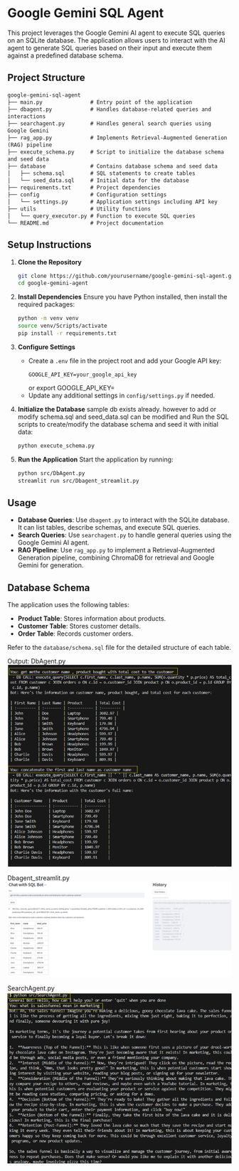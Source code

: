 # Google Gemini SQL Agent

This project leverages the Google Gemini AI agent to execute SQL queries on an SQLite database. The application allows users to interact with the AI agent to generate SQL queries based on their input and execute them against a predefined database schema.

## Project Structure

```
google-gemini-sql-agent
├── main.py               # Entry point of the application
├── dbagent.py            # Handles database-related queries and interactions
├── searchagent.py        # Handles general search queries using Google Gemini
├── rag_app.py            # Implements Retrieval-Augmented Generation (RAG) pipeline
├── execute_schema.py     # Script to initialize the database schema and seed data
├── database              # Contains database schema and seed data
│   ├── schema.sql        # SQL statements to create tables
│   └── seed_data.sql     # Initial data for the database
├── requirements.txt      # Project dependencies
├── config                # Configuration settings
│   └── settings.py       # Application settings including API key
├── utils                 # Utility functions
│   └── query_executor.py # Function to execute SQL queries
└── README.md             # Project documentation
```

## Setup Instructions

1. **Clone the Repository**
   ```bash
   git clone https://github.com/yourusername/google-gemini-sql-agent.git
   cd google-gemini-agent
   ```

2. **Install Dependencies**
   Ensure you have Python installed, then install the required packages:
   ```bash
   python -m venv venv
   source venv/Scripts/activate
   pip install -r requirements.txt
   ```

3. **Configure Settings**
   - Create a `.env` file in the project root and add your Google API key:
     ```
     GOOGLE_API_KEY=your_google_api_key
     ```
     or export GOOGLE_API_KEY=
   - Update any additional settings in `config/settings.py` if needed.

4. **Initialize the Database**
   sample db exists already. however to add or modify schema.sql and seed_data.sql can be modified and Run the SQL scripts to create/modify the database schema and seed it with initial data:
   ```bash
   python execute_schema.py
   ```

5. **Run the Application**
   Start the application by running:
   ```bash
   python src/DbAgent.py
   streamlit run src/Dbagent_streamlit.py
   ```

## Usage

- **Database Queries**: Use `dbagent.py` to interact with the SQLite database. It can list tables, describe schemas, and execute SQL queries.
- **Search Queries**: Use `searchagent.py` to handle general queries using the Google Gemini AI agent.
- **RAG Pipeline**: Use `rag_app.py` to implement a Retrieval-Augmented Generation pipeline, combining ChromaDB for retrieval and Google Gemini for generation.

## Database Schema

The application uses the following tables:

- **Product Table**: Stores information about products.
- **Customer Table**: Stores customer details.
- **Order Table**: Records customer orders.

Refer to the `database/schema.sql` file for the detailed structure of each table.

Output:
DbAgent.py
![alt text](image.png)

Dbagent_streamlit.py
![alt text](image-2.png)

SearchAgent.py
![alt text](image-1.png)




